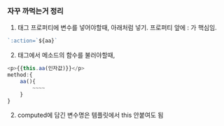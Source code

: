 ### 자꾸 까먹는거 정리

1. 태그 프로퍼티에 변수를 넣어야할때, 아래처럼 넣기.
프로퍼티 앞에 : 가 핵심임.

```javascript
`:action=`${aa}` 
```

2. 태그에서 메소드의 함수를 불러야할때, 
```javascript
<p>{{this.aa(인자값)}}</p>
method:{
    aa(){
        ~~~~
    }
}
```

2. computed에 담긴 변수명은 템플릿에서 this 안붙여도 됨

